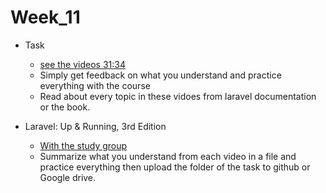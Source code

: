 # Week_11
- Task
    - [see the videos 31:34](https://youtube.com/playlist?list=PL13Ag2mfco64zMLcFjPb5GVWCu-OAjTrx&si=rXoy-Up2izB2K5tz) 
    - Simply get feedback on what you understand and practice everything with the course
    - Read about every topic in these vidoes from laravel documentation or the book.

- Laravel: Up & Running, 3rd Edition
    - [With the study group](https://www.oreilly.com/library/view/laravel-up/9781098153250/) 
    - Summarize what you understand from each video in a file and practice everything then upload the folder of the task to github or Google drive.  